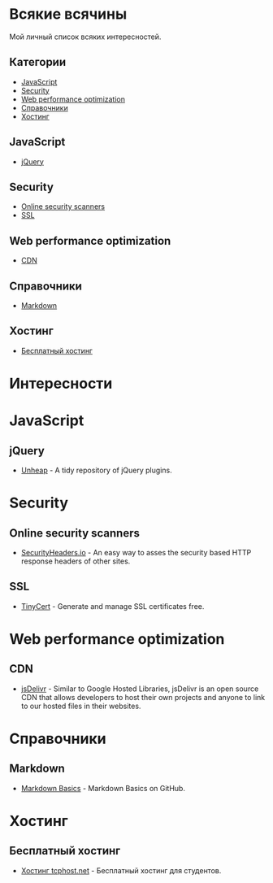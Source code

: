 # Всякие всячины

Мой личный список всяких интересностей.

## Категории
- [JavaScript](#javascript)
- [Security](#security)
- [Web performance optimization](#web-performance-optimization)
- [Справочники](#Справочники)
- [Хостинг](#Хостинг)



## JavaScript

* [jQuery](#jquery)

## Security

* [Online security scanners](#online-security-scanners)
* [SSL](#ssl)

## Web performance optimization

* [CDN](#cdn)

## Справочники

* [Markdown](#markdown)

## Хостинг

* [Бесплатный хостинг](#Бесплатный-хостинг)



# Интересности



# JavaScript

## jQuery

* [Unheap](http://www.unheap.com/) - A tidy repository of jQuery plugins.


# Security

## Online security scanners

* [SecurityHeaders.io](https://securityheaders.io/) - An easy way to asses the security based HTTP response headers of other sites.

## SSL

* [TinyCert](https://www.tinycert.org/) - Generate and manage SSL certificates free.



# Web performance optimization

## CDN

* [jsDelivr](https://github.com/jsdelivr/jsdelivr) - Similar to Google Hosted Libraries, jsDelivr is an open source CDN that allows developers to host their own projects and anyone to link to our hosted files in their websites.



# Справочники

## Markdown

* [Markdown Basics](https://help.github.com/articles/markdown-basics/) - Markdown Basics on GitHub.



# Хостинг

## Бесплатный хостинг

* [Хостинг tcphost.net](https://sohabr.net/habr/post/250037/) - Бесплатный хостинг для студентов.

